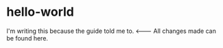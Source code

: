# hello-world
I'm writing this because the guide told me to. <--- All changes made can be found here.
